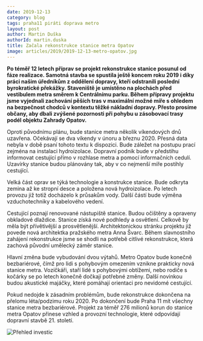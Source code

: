 ```yaml
---
date: 2019-12-13
category: blog
tags: praha11 piráti doprava metro
layout: post
author: Martin Duška
authorId: martin.duska
title: Začala rekonstrukce stanice metra Opatov
image: articles/2019/2019-12-13-metro-opatov.jpg
---
```


**Po téměř 12 letech příprav se projekt rekonstrukce stanice posunul od fáze realizace.  Samotná stavba se spustila ještě koncem roku 2019 i díky práci našim úředníkům z oddělení dopravy, kteří odstranili poslední byrokratické překážky.  Staveniště je umístěno na plochách před vestibulem metra směrem k Centrálnímu parku.  Během přípravy projektu jsme vyjednali zachování pěších tras v maximální možné míře s ohledem na bezpečnost chodců v kontextu těžké nákladní dopravy. Přesto prosíme občany, aby dbali zvýšené pozornosti při pohybu u zásobovací trasy podél objektu Zahrady Opatov.**

Oproti původnímu plánu, bude stanice metra několik víkendových dnů uzavřena. Očekávají se dva víkendy v únoru a březnu 2020.  Přesná data nebyla v době psaní tohoto textu k dispozici. Bude záležet na postupu prací zejména na instalaci hydroizolace. Dopravní podnik bude v předstihu informovat cestující přímo v rozhlase metra a pomocí informačních cedulí. Uzavírky stanice budou plánovány tak, aby v co nejmenší míře postihly cestující.

Velká část oprav se týká technologie a konstrukce stanice. Bude odkryta zemina až ke stropní desce a položena nová hydroizolace. Po letech provozu již totiž docházelo k průsakům vody. Další částí bude výměna vzduchotechniky a kabelového vedení.

Cestující poznají renovované nástupiště stanice. Budou očištěny a opraveny obkladové dlaždice. Stanice získá nové podhledy a osvětlení. Celkově by měla být přívětivější a prosvětlenější. Architektonickou stránku projektu již povede nová architektka pražského metra Anna Švarc. Během slavnostního zahájení rekonstrukce jsme se shodli na potřebě citlivé rekonstrukce, která zachová původní umělecký záměr stanice.  

Hlavní změna bude vybudování dvou výtahů. Metro Opatov bude konečně bezbariérové, čímž pro lidi s pohybovým omezením vznikne prakticky nová stanice metra. Vozíčkáři, staří lidé s pohybovými obtížemi, nebo rodiče s kočárky se po letech konečně dočkají potřebné změny.  Další novinkou budou akustické majáčky, které pomáhají orientaci pro nevidomé cestující. 

Pokud nedojde k zásadním problémům, bude rekonstrukce dokončena na přelomu léta/podzimu roku 2020. Po dokončení bude Praha 11 mít všechny stanice metra bezbariérové. Projekt za téměř 276 milionů korun do stanice metra Opatov přinese vzhled a provozní technologie, které odpovídají dopravní stavbě 21. století.  


![Přehled investic](/assets/img/articles/2019/2019-10-17-cyklistika1.jpg)
